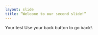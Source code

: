 ```yaml
---
layout: slide
title: “Welcome to our second slide!”
---
```

Your test
Use your back button to go back!.
